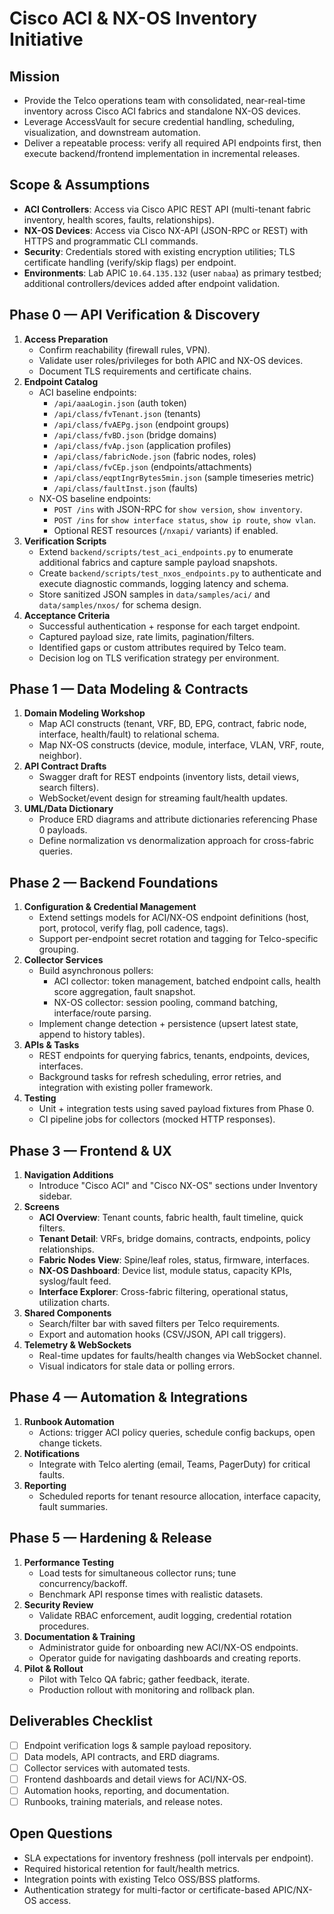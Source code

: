 # Cisco ACI & NX-OS Inventory Initiative

## Mission
- Provide the Telco operations team with consolidated, near-real-time inventory across Cisco ACI fabrics and standalone NX-OS devices.
- Leverage AccessVault for secure credential handling, scheduling, visualization, and downstream automation.
- Deliver a repeatable process: verify all required API endpoints first, then execute backend/frontend implementation in incremental releases.

## Scope & Assumptions
- **ACI Controllers**: Access via Cisco APIC REST API (multi-tenant fabric inventory, health scores, faults, relationships).
- **NX-OS Devices**: Access via Cisco NX-API (JSON-RPC or REST) with HTTPS and programmatic CLI commands.
- **Security**: Credentials stored with existing encryption utilities; TLS certificate handling (verify/skip flags) per endpoint.
- **Environments**: Lab APIC `10.64.135.132` (user `nabaa`) as primary testbed; additional controllers/devices added after endpoint validation.

## Phase 0 — API Verification & Discovery
1. **Access Preparation**
   - Confirm reachability (firewall rules, VPN).
   - Validate user roles/privileges for both APIC and NX-OS devices.
   - Document TLS requirements and certificate chains.
2. **Endpoint Catalog**
   - ACI baseline endpoints:
     - `/api/aaaLogin.json` (auth token)
     - `/api/class/fvTenant.json` (tenants)
     - `/api/class/fvAEPg.json` (endpoint groups)
     - `/api/class/fvBD.json` (bridge domains)
     - `/api/class/fvAp.json` (application profiles)
     - `/api/class/fabricNode.json` (fabric nodes, roles)
     - `/api/class/fvCEp.json` (endpoints/attachments)
     - `/api/class/eqptIngrBytes5min.json` (sample timeseries metric)
     - `/api/class/faultInst.json` (faults)
   - NX-OS baseline endpoints:
     - `POST /ins` with JSON-RPC for `show version`, `show inventory`.
     - `POST /ins` for `show interface status`, `show ip route`, `show vlan`.
     - Optional REST resources (`/nxapi/` variants) if enabled.
3. **Verification Scripts**
   - Extend `backend/scripts/test_aci_endpoints.py` to enumerate additional fabrics and capture sample payload snapshots.
   - Create `backend/scripts/test_nxos_endpoints.py` to authenticate and execute diagnostic commands, logging latency and schema.
   - Store sanitized JSON samples in `data/samples/aci/` and `data/samples/nxos/` for schema design.
4. **Acceptance Criteria**
   - Successful authentication + response for each target endpoint.
   - Captured payload size, rate limits, pagination/filters.
   - Identified gaps or custom attributes required by Telco team.
   - Decision log on TLS verification strategy per environment.

## Phase 1 — Data Modeling & Contracts
1. **Domain Modeling Workshop**
   - Map ACI constructs (tenant, VRF, BD, EPG, contract, fabric node, interface, health/fault) to relational schema.
   - Map NX-OS constructs (device, module, interface, VLAN, VRF, route, neighbor).
2. **API Contract Drafts**
   - Swagger draft for REST endpoints (inventory lists, detail views, search filters).
   - WebSocket/event design for streaming fault/health updates.
3. **UML/Data Dictionary**
   - Produce ERD diagrams and attribute dictionaries referencing Phase 0 payloads.
   - Define normalization vs denormalization approach for cross-fabric queries.

## Phase 2 — Backend Foundations
1. **Configuration & Credential Management**
   - Extend settings models for ACI/NX-OS endpoint definitions (host, port, protocol, verify flag, poll cadence, tags).
   - Support per-endpoint secret rotation and tagging for Telco-specific grouping.
2. **Collector Services**
   - Build asynchronous pollers:
     - ACI collector: token management, batched endpoint calls, health score aggregation, fault snapshot.
     - NX-OS collector: session pooling, command batching, interface/route parsing.
   - Implement change detection + persistence (upsert latest state, append to history tables).
3. **APIs & Tasks**
   - REST endpoints for querying fabrics, tenants, endpoints, devices, interfaces.
   - Background tasks for refresh scheduling, error retries, and integration with existing poller framework.
4. **Testing**
   - Unit + integration tests using saved payload fixtures from Phase 0.
   - CI pipeline jobs for collectors (mocked HTTP responses).

## Phase 3 — Frontend & UX
1. **Navigation Additions**
   - Introduce "Cisco ACI" and "Cisco NX-OS" sections under Inventory sidebar.
2. **Screens**
   - **ACI Overview**: Tenant counts, fabric health, fault timeline, quick filters.
   - **Tenant Detail**: VRFs, bridge domains, contracts, endpoints, policy relationships.
   - **Fabric Nodes View**: Spine/leaf roles, status, firmware, interfaces.
   - **NX-OS Dashboard**: Device list, module status, capacity KPIs, syslog/fault feed.
   - **Interface Explorer**: Cross-fabric filtering, operational status, utilization charts.
3. **Shared Components**
   - Search/filter bar with saved filters per Telco requirements.
   - Export and automation hooks (CSV/JSON, API call triggers).
4. **Telemetry & WebSockets**
   - Real-time updates for faults/health changes via WebSocket channel.
   - Visual indicators for stale data or polling errors.

## Phase 4 — Automation & Integrations
1. **Runbook Automation**
   - Actions: trigger ACI policy queries, schedule config backups, open change tickets.
2. **Notifications**
   - Integrate with Telco alerting (email, Teams, PagerDuty) for critical faults.
3. **Reporting**
   - Scheduled reports for tenant resource allocation, interface capacity, fault summaries.

## Phase 5 — Hardening & Release
1. **Performance Testing**
   - Load tests for simultaneous collector runs; tune concurrency/backoff.
   - Benchmark API response times with realistic datasets.
2. **Security Review**
   - Validate RBAC enforcement, audit logging, credential rotation procedures.
3. **Documentation & Training**
   - Administrator guide for onboarding new ACI/NX-OS endpoints.
   - Operator guide for navigating dashboards and creating reports.
4. **Pilot & Rollout**
   - Pilot with Telco QA fabric; gather feedback, iterate.
   - Production rollout with monitoring and rollback plan.

## Deliverables Checklist
- [ ] Endpoint verification logs & sample payload repository.
- [ ] Data models, API contracts, and ERD diagrams.
- [ ] Collector services with automated tests.
- [ ] Frontend dashboards and detail views for ACI/NX-OS.
- [ ] Automation hooks, reporting, and documentation.
- [ ] Runbooks, training materials, and release notes.

## Open Questions
- SLA expectations for inventory freshness (poll intervals per endpoint).
- Required historical retention for fault/health metrics.
- Integration points with existing Telco OSS/BSS platforms.
- Authentication strategy for multi-factor or certificate-based APIC/NX-OS access.
